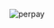 

![perpay](https://user-images.githubusercontent.com/110189743/189468464-03e2e9d4-7918-493e-a541-d4a631c64aba.jpeg)

